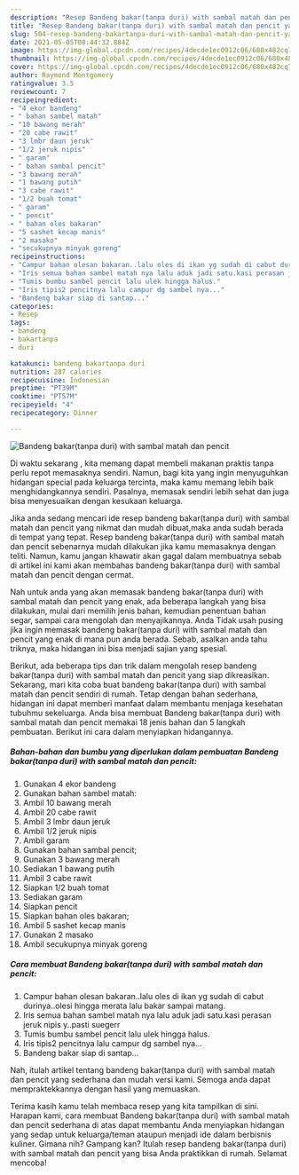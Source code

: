 ```yaml
---
description: "Resep Bandeng bakar(tanpa duri) with sambal matah dan pencit yang nikmat dan Mudah Dibuat"
title: "Resep Bandeng bakar(tanpa duri) with sambal matah dan pencit yang nikmat dan Mudah Dibuat"
slug: 504-resep-bandeng-bakartanpa-duri-with-sambal-matah-dan-pencit-yang-nikmat-dan-mudah-dibuat
date: 2021-05-05T08:44:32.884Z
image: https://img-global.cpcdn.com/recipes/4decde1ec0912c06/680x482cq70/bandeng-bakartanpa-duri-with-sambal-matah-dan-pencit-foto-resep-utama.jpg
thumbnail: https://img-global.cpcdn.com/recipes/4decde1ec0912c06/680x482cq70/bandeng-bakartanpa-duri-with-sambal-matah-dan-pencit-foto-resep-utama.jpg
cover: https://img-global.cpcdn.com/recipes/4decde1ec0912c06/680x482cq70/bandeng-bakartanpa-duri-with-sambal-matah-dan-pencit-foto-resep-utama.jpg
author: Raymond Montgomery
ratingvalue: 3.5
reviewcount: 7
recipeingredient:
- "4 ekor bandeng"
- " bahan sambel matah"
- "10 bawang merah"
- "20 cabe rawit"
- "3 lmbr daun jeruk"
- "1/2 jeruk nipis"
- " garam"
- " bahan sambal pencit"
- "3 bawang merah"
- "1 bawang putih"
- "3 cabe rawit"
- "1/2 buah tomat"
- " garam"
- " pencit"
- " bahan oles bakaran"
- "5 sashet kecap manis"
- "2 masako"
- "secukupnya minyak goreng"
recipeinstructions:
- "Campur bahan olesan bakaran..lalu oles di ikan yg sudah di cabut durinya..olesi hingga merata lalu bakar sampai matang."
- "Iris semua bahan sambel matah nya lalu aduk jadi satu.kasi perasan jeruk nipis y..pasti suegerr"
- "Tumis bumbu sambel pencit lalu ulek hingga halus."
- "Iris tipis2 pencitnya lalu campur dg sambel nya..."
- "Bandeng bakar siap di santap..."
categories:
- Resep
tags:
- bandeng
- bakartanpa
- duri

katakunci: bandeng bakartanpa duri 
nutrition: 287 calories
recipecuisine: Indonesian
preptime: "PT39M"
cooktime: "PT57M"
recipeyield: "4"
recipecategory: Dinner

---
```



![Bandeng bakar(tanpa duri) with sambal matah dan pencit](https://img-global.cpcdn.com/recipes/4decde1ec0912c06/680x482cq70/bandeng-bakartanpa-duri-with-sambal-matah-dan-pencit-foto-resep-utama.jpg)

Di waktu  sekarang , kita memang dapat membeli makanan praktis tanpa perlu repot memasaknya sendiri. Namun, bagi kita yang ingin menyuguhkan hidangan special pada keluarga tercinta, maka kamu memang lebih baik menghidangkannya sendiri. Pasalnya, memasak sendiri lebih sehat dan juga bisa menyesuaikan dengan kesukaan keluarga.

Jika anda sedang mencari ide resep bandeng bakar(tanpa duri) with sambal matah dan pencit yang nikmat dan mudah dibuat,maka anda sudah berada di tempat yang tepat. Resep bandeng bakar(tanpa duri) with sambal matah dan pencit  sebenarnya mudah dilakukan jika kamu memasaknya dengan teliti. Namun, kamu jangan khawatir akan gagal dalam membuatnya 
sebab di artikel ini kami akan membahas bandeng bakar(tanpa duri) with sambal matah dan pencit dengan cermat.  



Nah untuk anda yang akan memasak bandeng bakar(tanpa duri) with sambal matah dan pencit yang enak, ada beberapa langkah yang bisa dilakukan, mulai dari memilih jenis bahan, kemudian penentuan bahan segar, sampai cara mengolah dan menyajikannya. Anda Tidak usah pusing jika ingin memasak bandeng bakar(tanpa duri) with sambal matah dan pencit yang enak di mana pun anda berada. Sebab, asalkan anda  tahu triknya, maka hidangan ini bisa menjadi sajian yang spesial.

Berikut, ada beberapa tips dan trik dalam mengolah resep bandeng bakar(tanpa duri) with sambal matah dan pencit yang siap dikreasikan. Sekarang, mari kita coba buat bandeng bakar(tanpa duri) with sambal matah dan pencit sendiri di rumah. Tetap dengan bahan sederhana, hidangan ini dapat memberi manfaat dalam membantu menjaga kesehatan tubuhmu sekeluarga. Anda bisa membuat Bandeng bakar(tanpa duri) with sambal matah dan pencit memakai 18 jenis bahan dan 5 langkah pembuatan. Berikut ini cara dalam menyiapkan hidangannya.

<!--inarticleads1-->

##### Bahan-bahan dan bumbu yang diperlukan dalam pembuatan Bandeng bakar(tanpa duri) with sambal matah dan pencit:

1. Gunakan 4 ekor bandeng
1. Gunakan  bahan sambel matah:
1. Ambil 10 bawang merah
1. Ambil 20 cabe rawit
1. Ambil 3 lmbr daun jeruk
1. Ambil 1/2 jeruk nipis
1. Ambil  garam
1. Gunakan  bahan sambal pencit;
1. Gunakan 3 bawang merah
1. Sediakan 1 bawang putih
1. Ambil 3 cabe rawit
1. Siapkan 1/2 buah tomat
1. Sediakan  garam
1. Siapkan  pencit
1. Siapkan  bahan oles bakaran;
1. Ambil 5 sashet kecap manis
1. Gunakan 2 masako
1. Ambil secukupnya minyak goreng




<!--inarticleads2-->

##### Cara membuat Bandeng bakar(tanpa duri) with sambal matah dan pencit:

1. Campur bahan olesan bakaran..lalu oles di ikan yg sudah di cabut durinya..olesi hingga merata lalu bakar sampai matang.
1. Iris semua bahan sambel matah nya lalu aduk jadi satu.kasi perasan jeruk nipis y..pasti suegerr
1. Tumis bumbu sambel pencit lalu ulek hingga halus.
1. Iris tipis2 pencitnya lalu campur dg sambel nya...
1. Bandeng bakar siap di santap...




Nah, itulah artikel tentang  bandeng bakar(tanpa duri) with sambal matah dan pencit  yang sederhana dan mudah versi kami. Semoga anda dapat mempraktekkannya dengan hasil yang memuaskan. 

Terima kasih kamu telah membaca resep yang kita tampilkan di sini. Harapan kami, cara membuat  Bandeng bakar(tanpa duri) with sambal matah dan pencit sederhana di atas dapat membantu Anda menyiapkan hidangan yang sedap untuk keluarga/teman ataupun menjadi ide dalam berbisnis kuliner. Gimana nih? Gampang kan? Itulah resep bandeng bakar(tanpa duri) with sambal matah dan pencit yang bisa Anda praktikkan di rumah. Selamat mencoba!


